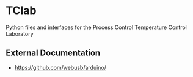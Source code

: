 # TClab
Python files and interfaces for the Process Control Temperature Control Laboratory



## External Documentation

* https://github.com/webusb/arduino/
